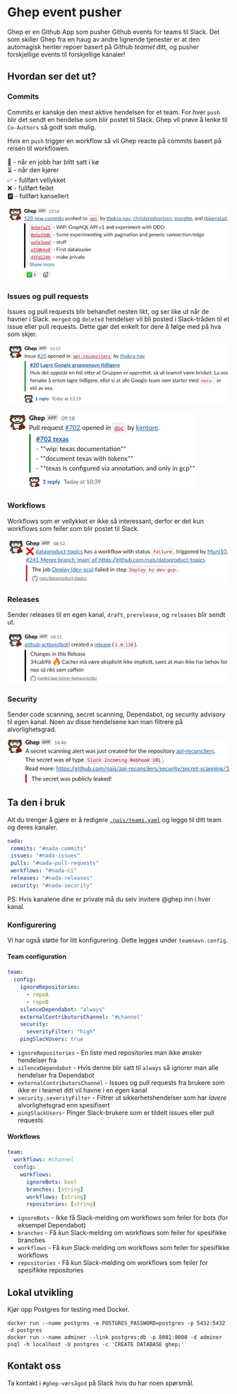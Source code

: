 # Ghep event pusher

Ghep er en Github App som pusher Github events for teams til Slack.
Det som skiller Ghep fra en haug av andre lignende tjenester er at den automagisk henter repoer basert på Github _teamet_ ditt, og pusher forskjellige events til forskjellige kanaler!

## Hvordan ser det ut?

### Commits

Commits er kanskje den mest aktive hendelsen for et team.
For hver `push` blir det sendt en hendelse som blir postet til Slack.
Ghep vil prøve å lenke til `Co-Authors` så godt som mulig.

Hvis en `push` trigger en workflow så vil Ghep reacte på commits basert på reisen til workflowen.

👀 - når en jobb har blitt satt i kø  
⏳ - når den kjører  
✅ - fullført vellykket  
❌ - fullført feilet  
🅿️ - fullført kansellert  

![Commits posted to Slack](images/commits.png)

### Issues og pull requests

Issues og pull requests blir behandlet nesten likt, og ser like ut når de havner i Slack.
`merged` og `deleted` hendelser vil bli posted i Slack-tråden til et issue eller pull requests.
Dette gjør det enkelt for dere å følge med på hva som skjer.

![A issue posted to Slack](images/issue.png)

![A pull request posted to Slack](images/pull-request.png)

### Workflows

Workflows som er vellykket er ikke så interessant, derfor er det kun workflows som feiler som blir postet til Slack.

![A failed workflow will be posted to Slack](images/failed-workflow.png)

### Releases

Sender releases til en egen kanal, `draft`, `prerelease`, og `releases` blir sendt ut.

![A release posted to Slack](images/release.png)

### Security

Sender code scanning, secret scanning, Dependabot, og security advisory til egen kanal.
Noen av disse hendelsene kan man filtrere på alvorlighetsgrad.

![A secret scanning alert posted to Slack](images/secret-scanning.png)

## Ta den i bruk

Alt du trenger å gjøre er å redigere [`.nais/teams.yaml`](https://github.com/navikt/ghep/blob/main/.nais/teams.yaml) og legge til ditt team og deres kanaler.

``` yaml
nada:
 commits: "#nada-commits"
 issues: "#nada-issues"
 pulls: "#nada-pull-requests"
 workflows: "#nada-ci"
 releases: "#nada-releases"
 security: "#nada-security"
```

PS: Hvis kanalene dine er private må du selv invitere @ghep inn i hver kanal.

### Konfigurering

Vi har også støtte for litt konfigurering.
Dette legges under `teamnavn.config`.

#### Team configuration

``` yaml
team:
  config:
    ignoreRepositories:
      - repoA
      - repoB
    silenceDependabot: "always"
    externalContributorsChannel: "#channel"
    security:
      severityFilter: "high"
    pingSlackUsers: true
```

- `ignoreRepositories` - En liste med repositories man ikke ønsker hendelser fra
- `silenceDependabot` - Hvis denne blir satt til `always` så ignorer man alle hendelser fra Dependabot
- `externalContributorsChannel` - Issues og pull requests fra brukere som ikke er i teamet ditt vil havne i en egen kanal
- `security.severityFilter` - Filtrer ut sikkerhetshendelser som har _lavere_ alvorlighetsgrad enn spesifisert
- `pingSlackUsers`- Pinger Slack-brukere som er tildelt issues eller pull requests

#### Workflows

``` yaml
team:
  workflows: #channel
  config:
    workflows:
      ignoreBots: bool
      branches: [string]
      workflows: [string]
      repositories: [string]
```

- `ignoreBots` - Ikke få Slack-melding om workflows som feiler for bots (for eksempel Dependabot)
- `branches` - Få *kun* Slack-melding om workflows som feiler for spesifikke branches
- `workflows` - Få *kun* Slack-melding om workflows som feiler for spesifikke workflows
- `repositories` - Få *kun* Slack-melding om workflows som feiler for spesifikke repositories

## Lokal utvikling

Kjør opp Postgres for testing med Docker.

``` shell
docker run --name postgres -e POSTGRES_PASSWORD=postgres -p 5432:5432 -d postgres
docker run --name adminer --link postgres:db -p 8081:8080 -d adminer
psql -h localhost -U postgres -c 'CREATE DATABASE ghep;'
```

## Kontakt oss

Ta kontakt i `#ghep-værsågod` på Slack hvis du har noen spørsmål.
